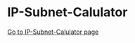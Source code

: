 # IP-Subnet-Calulator
[Go to IP-Subnet-Calulator page](http://psychoAB.github.io/IP-Subnet-Calulator)
